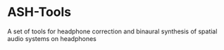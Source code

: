 # ASH-Tools
A set of tools for headphone correction and binaural synthesis of spatial audio systems on headphones
